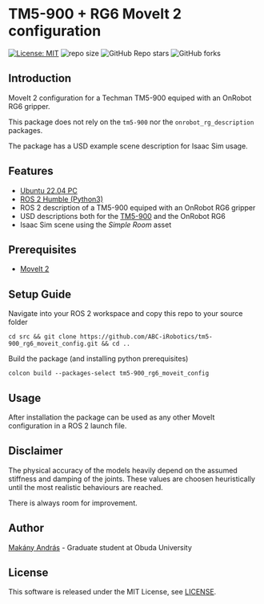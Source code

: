# TM5-900 + RG6 MoveIt 2 configuration

[![License: MIT](https://img.shields.io/badge/License-MIT-yellow.svg)](https://opensource.org/licenses/MIT)
![repo size](https://img.shields.io/github/repo-size/ABC-iRobotics/tm5-900_rg6_moveit_config)
![GitHub Repo stars](https://img.shields.io/github/stars/ABC-iRobotics/tm5-900_rg6_moveit_config)
![GitHub forks](https://img.shields.io/github/forks/ABC-iRobotics/tm5-900_rg6_moveit_config)

## Introduction
MoveIt 2 configuration for a Techman TM5-900 equiped with an OnRobot RG6 gripper.

This package does not rely on the ```tm5-900``` nor the ```onrobot_rg_description``` packages.

The package has a USD example scene description for Isaac Sim usage.

## Features

- [Ubuntu 22.04 PC](https://ubuntu.com/certified/laptops?q=&limit=20&category=Laptop&vendor=Dell&vendor=HP&vendor=Lenovo&release=22.04+LTS)
- [ROS 2 Humble (Python3)](https://docs.ros.org/en/humble/Installation/Ubuntu-Install-Debs.html)
- ROS 2 description of a TM5-900 equiped with an OnRobot RG6 gripper
- USD descriptions both for the [TM5-900](https://github.com/TM-Vision/tm-digital-robot-publish/blob/main/exts/tmrobot.digital_robot/tmrobot/digital_robot/assets/robot_series/tm5_900.usd) and the OnRobot RG6
- Isaac Sim scene using the *Simple Room* asset

## Prerequisites

- [MoveIt 2](https://moveit.picknik.ai/main/index.html)

## Setup Guide

Navigate into your ROS 2 workspace and copy this repo to your source folder
```
cd src && git clone https://github.com/ABC-iRobotics/tm5-900_rg6_moveit_config.git && cd ..
```

Build the package (and installing python prerequisites)
```
colcon build --packages-select tm5-900_rg6_moveit_config
```

## Usage

After installation the package can be used as any other MoveIt configuration in a ROS 2 launch file.

## Disclaimer

The physical accuracy of the models heavily depend on the assumed stiffness and damping of the joints. These values are choosen heuristically until the most realistic behaviours are reached.

There is always room for improvement.

## Author

[Makány András](https://github.com/andras-makany) - Graduate student at Obuda University

## License

This software is released under the MIT License, see [LICENSE](./LICENSE).